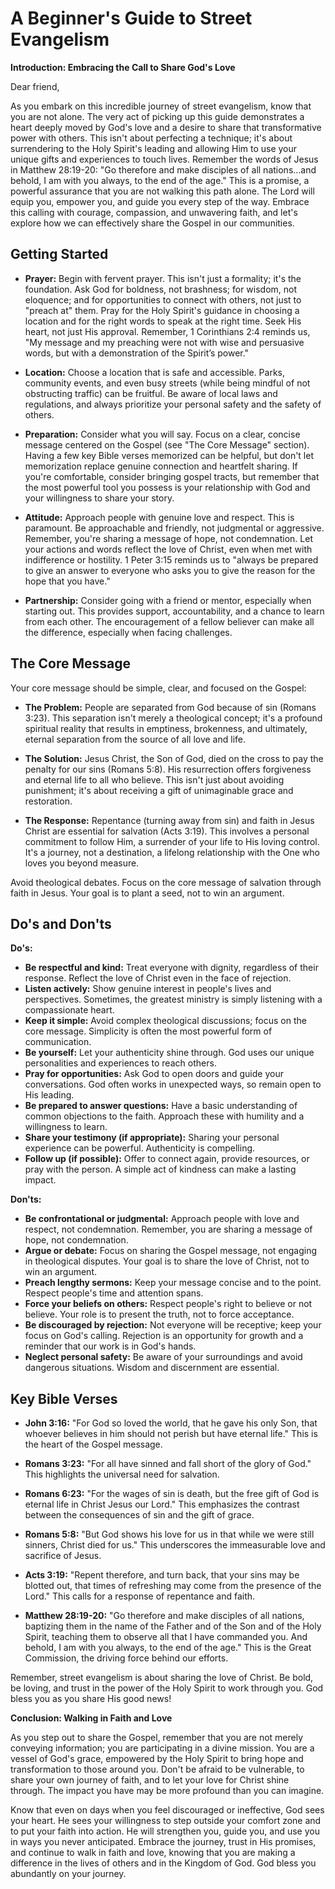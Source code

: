 # A Beginner's Guide to Street Evangelism

**Introduction:  Embracing the Call to Share God's Love**

Dear friend,

As you embark on this incredible journey of street evangelism, know that you are not alone.  The very act of picking up this guide demonstrates a heart deeply moved by God's love and a desire to share that transformative power with others.  This isn't about perfecting a technique; it's about surrendering to the Holy Spirit's leading and allowing Him to use your unique gifts and experiences to touch lives.  Remember the words of Jesus in Matthew 28:19-20: "Go therefore and make disciples of all nations…and behold, I am with you always, to the end of the age."  This is a promise, a powerful assurance that you are not walking this path alone.  The Lord will equip you, empower you, and guide you every step of the way.  Embrace this calling with courage, compassion, and unwavering faith, and let's explore how we can effectively share the Gospel in our communities.


## Getting Started

* **Prayer:** Begin with fervent prayer.  This isn't just a formality; it's the foundation.  Ask God for boldness, not brashness; for wisdom, not eloquence; and for opportunities to connect with others, not just to "preach at" them. Pray for the Holy Spirit's guidance in choosing a location and for the right words to speak at the right time.  Seek His heart, not just His approval.  Remember, 1 Corinthians 2:4 reminds us, "My message and my preaching were not with wise and persuasive words, but with a demonstration of the Spirit’s power."

* **Location:** Choose a location that is safe and accessible. Parks, community events, and even busy streets (while being mindful of not obstructing traffic) can be fruitful. Be aware of local laws and regulations, and always prioritize your personal safety and the safety of others.

* **Preparation:**  Consider what you will say.  Focus on a clear, concise message centered on the Gospel (see "The Core Message" section).  Having a few key Bible verses memorized can be helpful, but don't let memorization replace genuine connection and heartfelt sharing. If you're comfortable, consider bringing gospel tracts, but remember that the most powerful tool you possess is your relationship with God and your willingness to share your story.

* **Attitude:** Approach people with genuine love and respect.  This is paramount. Be approachable and friendly, not judgmental or aggressive.  Remember, you're sharing a message of hope, not condemnation.  Let your actions and words reflect the love of Christ, even when met with indifference or hostility.  1 Peter 3:15 reminds us to "always be prepared to give an answer to everyone who asks you to give the reason for the hope that you have."

* **Partnership:** Consider going with a friend or mentor, especially when starting out.  This provides support, accountability, and a chance to learn from each other.  The encouragement of a fellow believer can make all the difference, especially when facing challenges.


## The Core Message

Your core message should be simple, clear, and focused on the Gospel:

* **The Problem:** People are separated from God because of sin (Romans 3:23). This separation isn't merely a theological concept; it's a profound spiritual reality that results in emptiness, brokenness, and ultimately, eternal separation from the source of all love and life.

* **The Solution:** Jesus Christ, the Son of God, died on the cross to pay the penalty for our sins (Romans 5:8). His resurrection offers forgiveness and eternal life to all who believe.  This isn't just about avoiding punishment; it's about receiving a gift of unimaginable grace and restoration.

* **The Response:** Repentance (turning away from sin) and faith in Jesus Christ are essential for salvation (Acts 3:19). This involves a personal commitment to follow Him, a surrender of your life to His loving control.  It's a journey, not a destination, a lifelong relationship with the One who loves you beyond measure.

Avoid theological debates.  Focus on the core message of salvation through faith in Jesus.  Your goal is to plant a seed, not to win an argument.


## Do's and Don'ts

**Do's:**

* **Be respectful and kind:** Treat everyone with dignity, regardless of their response.  Reflect the love of Christ even in the face of rejection.
* **Listen actively:** Show genuine interest in people's lives and perspectives.  Sometimes, the greatest ministry is simply listening with a compassionate heart.
* **Keep it simple:** Avoid complex theological discussions; focus on the core message.  Simplicity is often the most powerful form of communication.
* **Be yourself:** Let your authenticity shine through.  God uses our unique personalities and experiences to reach others.
* **Pray for opportunities:** Ask God to open doors and guide your conversations.  God often works in unexpected ways, so remain open to His leading.
* **Be prepared to answer questions:** Have a basic understanding of common objections to the faith.  Approach these with humility and a willingness to learn.
* **Share your testimony (if appropriate):** Sharing your personal experience can be powerful.  Authenticity is compelling.
* **Follow up (if possible):** Offer to connect again, provide resources, or pray with the person.  A simple act of kindness can make a lasting impact.


**Don'ts:**

* **Be confrontational or judgmental:** Approach people with love and respect, not condemnation.  Remember, you are sharing a message of hope, not condemnation.
* **Argue or debate:** Focus on sharing the Gospel message, not engaging in theological disputes.  Your goal is to share the love of Christ, not to win an argument.
* **Preach lengthy sermons:** Keep your message concise and to the point.  Respect people's time and attention spans.
* **Force your beliefs on others:** Respect people's right to believe or not believe.  Your role is to present the truth, not to force acceptance.
* **Be discouraged by rejection:** Not everyone will be receptive; keep your focus on God's calling.  Rejection is an opportunity for growth and a reminder that our work is in God's hands.
* **Neglect personal safety:** Be aware of your surroundings and avoid dangerous situations.  Wisdom and discernment are essential.


## Key Bible Verses

* **John 3:16:** "For God so loved the world, that he gave his only Son, that whoever believes in him should not perish but have eternal life."  This is the heart of the Gospel message.

* **Romans 3:23:** "For all have sinned and fall short of the glory of God."  This highlights the universal need for salvation.

* **Romans 6:23:** "For the wages of sin is death, but the free gift of God is eternal life in Christ Jesus our Lord."  This emphasizes the contrast between the consequences of sin and the gift of grace.

* **Romans 5:8:** "But God shows his love for us in that while we were still sinners, Christ died for us."  This underscores the immeasurable love and sacrifice of Jesus.

* **Acts 3:19:** "Repent therefore, and turn back, that your sins may be blotted out, that times of refreshing may come from the presence of the Lord."  This calls for a response of repentance and faith.

* **Matthew 28:19-20:** "Go therefore and make disciples of all nations, baptizing them in the name of the Father and of the Son and of the Holy Spirit, teaching them to observe all that I have commanded you. And behold, I am with you always, to the end of the age."  This is the Great Commission, the driving force behind our efforts.


Remember, street evangelism is about sharing the love of Christ. Be bold, be loving, and trust in the power of the Holy Spirit to work through you.  God bless you as you share His good news!


**Conclusion:  Walking in Faith and Love**

As you step out to share the Gospel, remember that you are not merely conveying information; you are participating in a divine mission.  You are a vessel of God's grace, empowered by the Holy Spirit to bring hope and transformation to those around you.  Don't be afraid to be vulnerable, to share your own journey of faith, and to let your love for Christ shine through.  The impact you have may be more profound than you can imagine.

Know that even on days when you feel discouraged or ineffective, God sees your heart.  He sees your willingness to step outside your comfort zone and to put your faith into action.  He will strengthen you, guide you, and use you in ways you never anticipated.  Embrace the journey, trust in His promises, and continue to walk in faith and love, knowing that you are making a difference in the lives of others and in the Kingdom of God. God bless you abundantly on your journey.